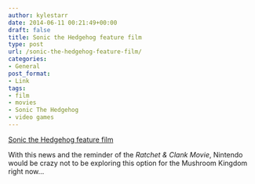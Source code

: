 ```yaml
---
author: kylestarr
date: 2014-06-11 00:21:49+00:00
draft: false
title: Sonic the Hedgehog feature film
type: post
url: /sonic-the-hedgehog-feature-film/
categories:
- General
post_format:
- Link
tags:
- film
- movies
- Sonic The Hedgehog
- video games
---
```


[Sonic the Hedgehog feature film](http://www.polygon.com/2014/6/10/5798434/sonic-hedgehog-movie-marza-sony)

With this news and the reminder of the _Ratchet & Clank Movie_, Nintendo would be crazy not to be exploring this option for the Mushroom Kingdom right now…
